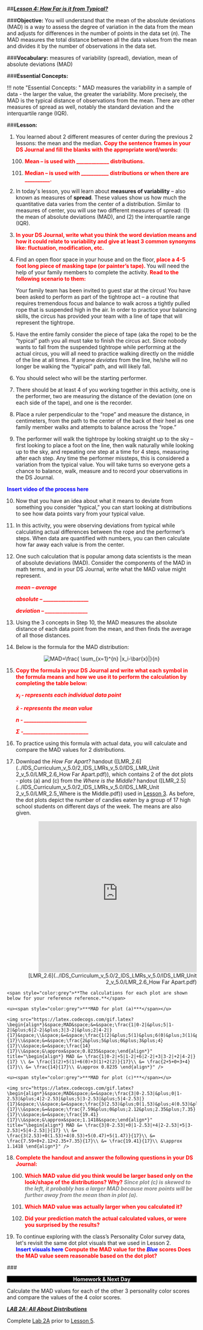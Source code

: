 ##***<u>Lesson 4: How Far is it from Typical?</u>***

###**Objective:**
You will understand that the mean of the absolute deviations (MAD) is a way to assess the degree of
variation in the data from the mean and adjusts for differences in the number of points in the data set (*n*).
The MAD measures the total distance between all the data values from the mean and divides it by the
number of observations in the data set.


###**Vocabulary:**
measures of variability (spread), deviation, mean of absolute deviations (MAD)

###**Essential Concepts:**

!!! note "Essential Concepts: "
    MAD measures the variability in a sample of data - the larger the value, the greater
    the variability. More precisely, the MAD is the typical distance of observations from the mean. There are
    other measures of spread as well, notably the standard deviation and the interquartile range (IQR).

###**Lesson:**
1. You learned about 2 different measures of center during the previous 2
lessons: the mean and the median. <strong style="color: red;">Copy the sentence frames in your DS Journal and fill the blanks with the appropriate word/words:</strong>

    100. <strong style="color: red;">Mean – is used with _____________ distributions.

    100. Median – is used with ___________ distributions or when there are __________.</strong>

2. In today's lesson, you will learn about **measures of variability** –
also known as measures of **spread**. These values show us how much the quantitative data varies
from the center of a distribution. Similar to measures of center, you will use two different measures
of spread: (1) the mean of absolute deviations (MAD), and (2) the interquartile range (IQR).
    
3. <strong style="color: red;"> In your DS Journal, write what you think the word **deviation** means and how it could relate to variability and give at least 3 common synonyms like: fluctuation, modification, etc.</strong>

4. Find an open floor space in your house and on the floor,<strong style="color: red;"> place a 4-5 foot long piece of masking tape (or painter’s tape). </strong> You will need the help of your family members to complete the activity. <strong style="color: red;">Read to the following scenario to them:</strong>

    Your family team has been invited to guest star at the circus! You have been asked to perform
    as part of the tightrope act – a routine that requires tremendous focus and balance to
    walk across a tightly pulled rope that is suspended high in the air. In order to practice
    your balancing skills, the circus has provided your team with a line of tape that will
    represent the tightrope.

5. Have the entire family consider the piece of tape (aka the rope) to be the “typical” path you all must
take to finish the circus act. Since nobody wants to fall from the suspended tightrope while
performing at the actual circus, you will all need to practice walking directly on the middle of the line
at all times. If anyone *deviates* from the line, he/she will no longer be walking the “typical” path, and will
likely fall.

6. You should select who will be the starting performer.

7. There should be at least 4 of you working together in this activity, one is the performer, two are measuring the distance of the deviation (one
on each side of the tape), and one is the recorder.

8. Place a ruler perpendicular to the “rope” and measure the distance, in centimeters, from the path
to the center of the back of their heel as one family member walks and attempts to balance across the
“rope.”

9. The performer will walk the tightrope by looking straight up to the sky – first looking to place a
foot on the line, then walk naturally while looking up to the sky, and repeating one step at a time
for 4 steps, measuring after each step. Any time the performer missteps, this is considered a
variation from the typical value. You will take turns so everyone gets a chance to
balance, walk, measure and to record your observations in the DS Journal.

<strong style="color: blue;">Insert video of the process here</strong>

10. Now that you have an idea about what it means to deviate from something you consider
“typical,” you can start looking at distributions to see how data points vary from your typical value.

11. In this activity, you were observing deviations from typical while calculating actual
differences between the rope and the performer’s steps. When data are quantified with numbers,
you can then calculate how far away each value is from the center.

12. One such calculation that is popular among data scientists is the mean of absolute deviations
(MAD). Consider the components of the MAD in math terms, and in your DS Journal, write what the MAD value might represent.

    <strong style="color: red;">***mean – average***

    ***absolute – __________________***

    ***deviation – _________________***</strong>

13. Using the 3 concepts in Step 10, the MAD measures the absolute distance of each data point from the mean, and then finds the average of all those distances.

14. Below is the formula for the MAD distribution:
<center><img src="https://latex.codecogs.com/gif.latex?MAD=\frac{ &space;\sum_{x=1}^{n}&space;|x_i-\bar{x}|}{n}" title="MAD=\frac{ \sum_{x=1}^{n} |x_i-\bar{x}|}{n}" /></center>

15. <strong style="color: red;">Copy the formula in your DS Journal and write what each symbol in the formula means and how we use it to perform the calculation by completing the table below:

    ***x<sub>i</sub> - represents each individual data point***
    
    ***x̄             - represents the mean value***
    
    ***n             - _________________________***
    
    ***Σ             -__________________________***</strong>

16. To practice using this formula with actual data, you will calculate and compare the MAD values for 2 distributions.

17. Download  the *How Far Apart?* handout  ([LMR_2.6](../IDS_Curriculum_v_5.0/2_IDS_LMRs_v_5.0/IDS_LMR_Unit 2_v_5.0/LMR_2.6_How Far Apart.pdf)), which contains 2 of the dot plots - plots (a)
and (c) from the *Where is the Middle?* handout ([LMR_2.5](../IDS_Curriculum_v_5.0/2_IDS_LMRs_v_5.0/IDS_LMR_Unit 2_v_5.0/LMR_2.5_Where is the Middle.pdf)) used in [Lesson 3](lesson3.md). As before, the dot
plots depict the number of candies eaten by a group of 17 high school students on different days
of the week. The means are also given.
<div align="right"><iframe src="https://docs.google.com/viewerng/viewer?url=https://curriculum.idsucla.org/IDS_Curriculum_v_5.0_preview/2_IDS_LMRs_v_5.0/IDS_LMR_Unit 2_v_5.0/LMR_2.6_How Far Apart.pdf&embedded=true" style=" width:420px;height:400px;" frameborder="0"></iframe><br>[LMR_2.6](../IDS_Curriculum_v_5.0/2_IDS_LMRs_v_5.0/IDS_LMR_Unit 2_v_5.0/LMR_2.6_How Far Apart.pdf)</div>

    <span style="color:grey">**The calculations for each plot are shown below for your reference reference.**</span>

    <u><span style="color:grey">***MAD for plot (a)***</span></u>

    <img src="https://latex.codecogs.com/gif.latex?\begin{align*}&space;MAD&space;&=&space;\frac{1|0-2|&plus;5|1-2|&plus;6|2-2|&plus;3|3-2|&plus;2|4-2|}{17}&space;\\&space;&=&space;\frac{1(2)&plus;5(1)&plus;6(0)&plus;3(1)&plus;2(2)}{17}\\&space;&=&space;\frac{2&plus;5&plus;0&plus;3&plus;4}{17}\\&space;&=&space;\frac{14}{17}\\&space;&\approx&space;0.8235&space;\end{align*}" title="\begin{align*} MAD &= \frac{1|0-2|+5|1-2|+6|2-2|+3|3-2|+2|4-2|}{17} \\ &= \frac{1(2)+5(1)+6(0)+3(1)+2(2)}{17}\\ &= \frac{2+5+0+3+4}{17}\\ &= \frac{14}{17}\\ &\approx 0.8235 \end{align*}" />

    <u><span style="color:grey">***MAD for plot (c)***</span></u>

    <img src="https://latex.codecogs.com/gif.latex?\begin{align*}&space;MAD&space;&=&space;\frac{3|0-2.53|&plus;0|1-2.53|&plus;4|2-2.53|&plus;5|3-2.53|&plus;5|4-2.53|}{17}&space;\\&space;&=&space;\frac{3(2.53)&plus;0(1.53)&plus;4(0.53)&plus;5(0.47)&plus;5(1.47)}{17}\\&space;&=&space;\frac{7.59&plus;0&plus;2.12&plus;2.35&plus;7.35}{17}\\&space;&=&space;\frac{19.41}{17}\\&space;&\approx&space;1.1418&space;\end{align*}" title="\begin{align*} MAD &= \frac{3|0-2.53|+0|1-2.53|+4|2-2.53|+5|3-2.53|+5|4-2.53|}{17} \\ &= \frac{3(2.53)+0(1.53)+4(0.53)+5(0.47)+5(1.47)}{17}\\ &= \frac{7.59+0+2.12+2.35+7.35}{17}\\ &= \frac{19.41}{17}\\ &\approx 1.1418 \end{align*}" />

18. <strong style="color: red;">Complete the handout and answer the following questions in your DS Journal: </strong>
    
    100. <strong style="color: red;">Which MAD value did you think would be larger based only on the look/shape of the
    distributions? Why? </strong>
    <span style="color:grey">***Since plot (c) is skewed to the left, it probably has a larger MAD
    because more points will be further away from the mean than in plot (a).***</span>
    
    101. <strong style="color: red;">Which MAD value was actually larger when you calculated it? </strong>
    
    102. <strong style="color: red;">Did your prediction match the actual calculated values, or were you surprised by the
    results? </strong>

19. To continue exploring with the class’s Personality Color survey data, let's revisit the same dot plot visuals that we used in Lesson 2.  
<strong style="color: blue;">Insert visuals here</strong>
<strong style="color: red;">Compute the MAD value for the <span style="color:blue">***Blue***</span> scores Does the MAD value seem reasonable based on the dot plot?</strong>


###<p style="background: black; color: white; text-align: center;">**Homework & Next Day**</p>
Calculate the MAD values for each of the other 3 personality color scores and
compare the values of the 4 color scores.

[<u>***LAB 2A: All About Distributions***</u>](lab2a.md)

Complete [Lab 2A](lab2a.md) prior to [Lesson 5](lesson5.md).